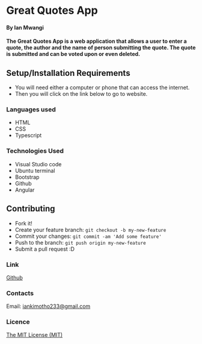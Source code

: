 # Great Quotes App

#### By Ian Mwangi

#### The Great Quotes App is a web application that allows a user to enter a quote, the author and the name of person submitting the quote. The quote is submitted and can be voted upon or even deleted.

## Setup/Installation Requirements
- You will need either a computer or phone that can access the internet.
- Then you will click on the link below to go to website.

### Languages used
- HTML
- CSS
- Typescript

### Technologies Used
- Visual Studio code
- Ubuntu terminal
- Bootstrap
- Github
- Angular

## Contributing
- Fork it!
- Create your feature branch: `git checkout -b my-new-feature`
- Commit your changes: `git commit -am 'Add some feature'`
- Push to the branch: `git push origin my-new-feature`
- Submit a pull request :D

### Link
[Github](https://github.com/IanMK-1/Great-quotes-app)

### Contacts
Email: iankimotho233@gmail.com

### Licence
[The MIT License (MIT)](LICENCE.md)